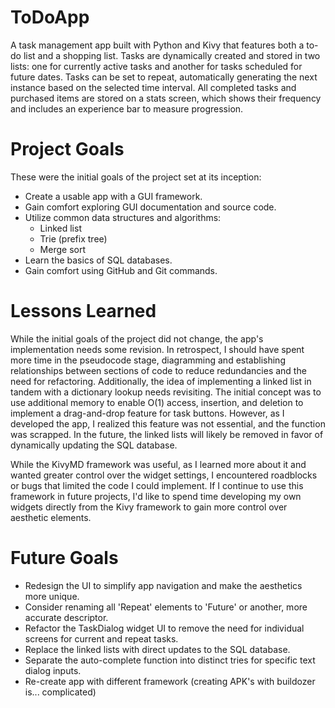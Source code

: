 # ToDoApp
A task management app built with Python and Kivy that features both a to-do list and a shopping list. Tasks are dynamically created and stored in two lists: one for currently active tasks and another for tasks scheduled for future dates. Tasks can be set to repeat, automatically generating the next instance based on the selected time interval. All completed tasks and purchased items are stored on a stats screen, which shows their frequency and includes an experience bar to measure progression.

# Project Goals
These were the initial goals of the project set at its inception:
* Create a usable app with a GUI framework.
* Gain comfort exploring GUI documentation and source code.
* Utilize common data structures and algorithms:
  * Linked list
  * Trie (prefix tree)
  * Merge sort
* Learn the basics of SQL databases.
* Gain comfort using GitHub and Git commands.

# Lessons Learned
While the initial goals of the project did not change, the app's implementation needs some revision. In retrospect, I should have spent more time in the pseudocode stage, diagramming and establishing relationships between sections of code to reduce redundancies and the need for refactoring. Additionally, the idea of implementing a linked list in tandem with a dictionary lookup needs revisiting. The initial concept was to use additional memory to enable O(1) access, insertion, and deletion to implement a drag-and-drop feature for task buttons. However, as I developed the app, I realized this feature was not essential, and the function was scrapped. In the future, the linked lists will likely be removed in favor of dynamically updating the SQL database.

While the KivyMD framework was useful, as I learned more about it and wanted greater control over the widget settings, I encountered roadblocks or bugs that limited the code I could implement. If I continue to use this framework in future projects, I'd like to spend time developing my own widgets directly from the Kivy framework to gain more control over aesthetic elements.

# Future Goals
* Redesign the UI to simplify app navigation and make the aesthetics more unique.
* Consider renaming all 'Repeat' elements to 'Future' or another, more accurate descriptor.
* Refactor the TaskDialog widget UI to remove the need for individual screens for current and repeat tasks.
* Replace the linked lists with direct updates to the SQL database.
* Separate the auto-complete function into distinct tries for specific text dialog inputs.
* Re-create app with different framework (creating APK's with buildozer is... complicated)
